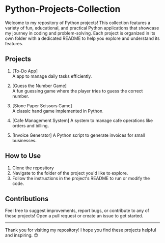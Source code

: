 # Python-Projects-Collection

Welcome to my repository of Python projects! This collection features a variety of fun, educational, and practical Python applications that showcase my journey in coding and problem-solving. Each project is organized in its own folder with a dedicated README to help you explore and understand its features.

## Projects

1. [To-Do App]  
   A app to manage daily tasks efficiently.

2. [Guess the Number Game]  
   A fun guessing game where the player tries to guess the correct number.

3. [Stone Paper Scissors Game]  
   A classic hand game implemented in Python.

4. [Cafe Management System]
   A system to manage cafe operations like orders and billing.

5. [Invoice Generator] 
   A Python script to generate invoices for small businesses.

## How to Use

1. Clone the repository
2. Navigate to the folder of the project you'd like to explore.
3. Follow the instructions in the project's README to run or modify the code.

## Contributions

Feel free to suggest improvements, report bugs, or contribute to any of these projects! Open a pull request or create an issue to get started.

---

Thank you for visiting my repository! I hope you find these projects helpful and inspiring. 😊

